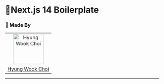 # Next.js 14 Boilerplate

### 👥 Made By

<table>
  <tr>
    <td align="center">
      <img src="https://avatars.githubusercontent.com/u/73215539?v=4" width="100px;" alt="Hyung Wook Choi"/>
    </td>
  </tr>
  <tr>
    <td align="center">
      <a href="https://github.com/ctdlog">
        <div>Hyung Wook Choi</div>
      </a>
    </td>
  </tr>
</table>


---
